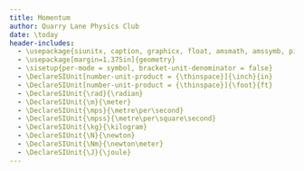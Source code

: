 ```yaml
---
title: Momentum
author: Quarry Lane Physics Club
date: \today
header-includes:
  - \usepackage{siunitx, caption, graphicx, float, amsmath, amssymb, pifont, microtype}
  - \usepackage[margin=1.375in]{geometry}
  - \sisetup{per-mode = symbol, bracket-unit-denominator = false}
  - \DeclareSIUnit[number-unit-product = {\thinspace}]{\inch}{in}
  - \DeclareSIUnit[number-unit-product = {\thinspace}]{\foot}{ft}
  - \DeclareSIUnit{\rad}{\radian}
  - \DeclareSIUnit{\m}{\meter}
  - \DeclareSIUnit{\mps}{\metre\per\second}
  - \DeclareSIUnit{\mpss}{\metre\per\square\second}
  - \DeclareSIUnit{\kg}{\kilogram}
  - \DeclareSIUnit{\N}{\newton}
  - \DeclareSIUnit{\Nm}{\newton\meter}
  - \DeclareSIUnit{\J}{\joule}
---
```

